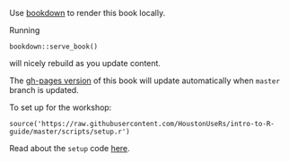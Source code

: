 
Use [bookdown](https://bookdown.org/yihui/bookdown/) to render this book locally.

Running

```
bookdown::serve_book()
```

will nicely rebuild as you update content.

The [gh-pages version](https://houstonusers.github.io/intro-to-R-guide/) of this book will update automatically when `master` branch is updated.

To set up for the workshop:

```
source('https://raw.githubusercontent.com/HoustonUseRs/intro-to-R-guide/master/scripts/setup.r')
```

Read about the `setup` code [here](./setup.md).